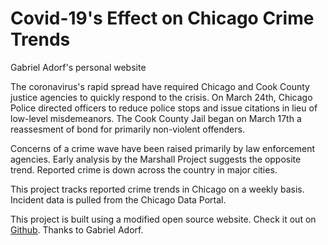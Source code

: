 # Covid-19's Effect on Chicago Crime Trends
Gabriel Adorf's personal website

The coronavirus's rapid spread have required Chicago and Cook County justice agencies to quickly respond to the crisis. On March 24th, Chicago Police directed officers to reduce police stops and issue citations in lieu of low-level misdemeanors. The Cook County Jail began on March 17th a reassesment of bond for primarily non-violent offenders.

Concerns of a crime wave have been raised primarily by law enforcement agencies. Early analysis by the Marshall Project suggests the opposite trend. Reported crime is down across the country in major cities.

This project tracks reported crime trends in Chicago on a weekly basis. Incident data is pulled from the Chicago Data Portal.

This project is built using a modified open source website. Check it out on [Github](https://github.com/gabdorf/gabriel-adorf-portfolio). Thanks to Gabriel Adorf.

